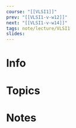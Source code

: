 ```yaml
---
course: "[[VLSI1]]"
prev: "[[VLSI1-v-w12]]"
next: "[[VLSI1-v-w14]]"
tags: note/lecture/VLSI1
slides:
---
```



# Info


# Topics


# Notes